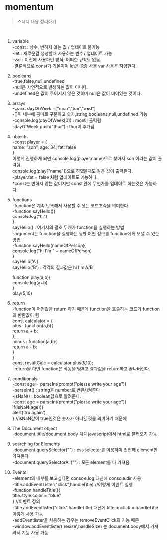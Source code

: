 # momentum
>스터디 내용 정리하기
<br>

1. variable  
    -const : 상수, 변하지 않는 값 / 업데이트 불가능  
    -let : 새로운걸 생성할때 사용하는 변수 / 업데이트 가능  
    -var : 이전에 사용하던 방식, 어떠한 규칙도 없음.  
    -결론적으로 const가 기본이며 let은 종종 사용 var 사용은 지양한다.  

2. booleans  
    -true,false,null,undefined  
    -null은 자연적으로 발생하는 값이 아니다.  
    -undefined은 값이 주어지지 않은 것이며 null은 값이 비어있는 것이다.  

3. arrays  
    -const dayOfWeek =["mon","tue","wed"]  
    -[]이 내부에 콤마로 구분하고 숫자,string,booleans,null,undefined 가능  
    -console.log(dayOfWeek[0]) : mon이 출력됨  
    -dayOfWeek.push("thur") : thur이 추가됨  

4. objects  
    -const player = {  
        name: "son", age: 34, fat: false  
    }  
    이렇게 진행하게 되면 console.log(player.name)으로 찾아서 son 이라는 값이 출력됨.  
    console.log(play["name"])으로 하였을때도 같은 값이 출력된다.  
    -player.fat = false 처럼 업데이트도 가능하다.  
    *const는 변하지 않는 값이지만 const 안에 무언가를 업데이트 하는것은 가능하다.  

5. functions  
    -function은 계속 반복해서 사용할 수 있는 코드조각을 의미한다.  
    -function sayHello(){  
        console.log("hi")  
    }  
    sayHello() : 여기서의 괄호 두개가 function을 실행하는 방법  
    -argument는 function을 실행하는 동안 어떤 정보를 function에게 보낼 수 있는 방법  
    -function sayHello(nameOfPerson){  
        console.log("hi I'm " + nameOfPerson)  
    }  
    sayHello('A')  
    sayHello('B') : 각각의 결과값은 hi I'm A/B  

    function play(a,b){    
        console.log(a+b)  
    }  
    play(5,10)  

6. return  
    -function이 어떤값을 return 하기 때문에 function을 호출하는 코드가 function의 반환값이 됨  
    const calculator = {  
        plus : function(a,b){  
            return a + b;  
        },  
        minus : function(a,b){  
            return a - b;  
        }  
    }  
    const resultCalc = calculator.plus(5,10);  
    -return을 하면 function은 작동을 멈추고 결과값을 return하고 끝나버린다.  

7. conditionals  
    -const age = parseInt(prompt("please write your age"))  
    -parseInt() : string을 number로 변환시켜준다  
    -isNaN() : boolean값으로 알려준다.  
    -const age = parseInt(prompt("please write your age"))  
     if(isNaN(age)){  
       alert('tru again')  
     }  //isNaN값이 true인것은 숫자가 아니인 것을 의미하기 때문에  

8. The Document object  
    -document.title/document.body 처럼 javascript에서 html로 불러오기 가능  

9. searching for Elements  
    -document.querySelector("") : css selector를 이용하며 첫번째 element만 가져온다  
    -document.querySelectorAll("") : 모든 element를 다 가져옴  

10. Events  
    -element의 내부를 보고싶다면 console.log 대신에 console.dir 사용  
    -title.addEventLister("click",handleTitle) //이렇게 이벤트 실헹  
    -function handleTitle(){  
        title.style.color = "blue"  
    } //이벤트 정의  
    -title.addEventlister("click",handleTitle) 대신에 title.onclick = handleTitle 이렇게 사용 가능  
    -addEventlister을 사용하는 경우는 removeEventClick의 기능 때문  
    -window.addEventlister('resize',handleSize) 는 document.body에서 가져와서 기능 사용 가능  